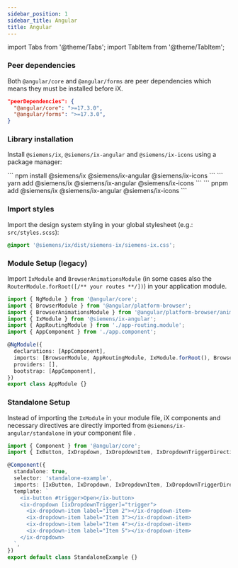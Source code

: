 ```yaml
---
sidebar_position: 1
sidebar_title: Angular
title: Angular
---
```


import Tabs from '@theme/Tabs';
import TabItem from '@theme/TabItem';

### Peer dependencies

Both `@angular/core` and `@angular/forms` are peer dependencies which means they must be installed before iX. 

```json
"peerDependencies": {
  "@angular/core": ">=17.3.0",
  "@angular/forms": ">=17.3.0",
}
```

### Library installation

Install `@siemens/ix`, `@siemens/ix-angular` and `@siemens/ix-icons` using a package manager:

<Tabs>
  <TabItem value="npm" label="NPM" default>
    ```
    npm install @siemens/ix @siemens/ix-angular @siemens/ix-icons
    ```
  </TabItem>
  <TabItem value="yarn" label="Yarn">
    ```
    yarn add @siemens/ix @siemens/ix-angular @siemens/ix-icons
    ```
  </TabItem>
  <TabItem value="pnpm" label="PNPM">
    ```
    pnpm add @siemens/ix @siemens/ix-angular @siemens/ix-icons
    ```
  </TabItem>
</Tabs>

### Import styles

Import the design system styling in your global stylesheet (e.g.: `src/styles.scss`):

```css
@import '@siemens/ix/dist/siemens-ix/siemens-ix.css';
```

### Module Setup (legacy)

Import `IxModule` and `BrowserAnimationsModule` (in some cases also the `RouterModule.forRoot([/** your routes **/])`) in your application module.

```typescript
import { NgModule } from '@angular/core';
import { BrowserModule } from '@angular/platform-browser';
import { BrowserAnimationsModule } from '@angular/platform-browser/animations';
import { IxModule } from '@siemens/ix-angular';
import { AppRoutingModule } from './app-routing.module';
import { AppComponent } from './app.component';

@NgModule({
  declarations: [AppComponent],
  imports: [BrowserModule, AppRoutingModule, IxModule.forRoot(), BrowserAnimationsModule],
  providers: [],
  bootstrap: [AppComponent],
})
export class AppModule {}
```

### Standalone Setup

Instead of importing the `IxModule` in your module file, iX components and necessary directives are directly imported from `@siemens/ix-angular/standalone` in your component file .

```typescript
import { Component } from '@angular/core';
import { IxButton, IxDropdown, IxDropdownItem, IxDropdownTriggerDirective } from '@siemens/ix-angular/standalone';

@Component({
  standalone: true,
  selector: 'standalone-example',
  imports: [IxButton, IxDropdown, IxDropdownItem, IxDropdownTriggerDirective],
  template: `
    <ix-button #trigger>Open</ix-button>
    <ix-dropdown [ixDropdownTrigger]="trigger">
      <ix-dropdown-item label="Item 2"></ix-dropdown-item>
      <ix-dropdown-item label="Item 3"></ix-dropdown-item>
      <ix-dropdown-item label="Item 4"></ix-dropdown-item>
      <ix-dropdown-item label="Item 5"></ix-dropdown-item>
    </ix-dropdown>
  `,
})
export default class StandaloneExample {}
```
